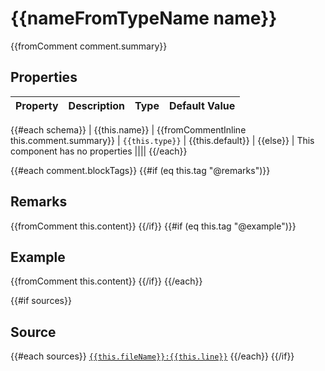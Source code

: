 # {{nameFromTypeName name}}
{{fromComment comment.summary}}

## Properties
| Property | Description | Type | Default Value |
|----------|-------------|------|---------------|
{{#each schema}}
| {{this.name}} | {{fromCommentInline this.comment.summary}} | `{{this.type}}` | {{this.default}} |
{{else}}
| This component has no properties ||||
{{/each}}

{{#each comment.blockTags}}
{{#if (eq this.tag "@remarks")}}
## Remarks
{{fromComment this.content}}
{{/if}}
{{#if (eq this.tag "@example")}}
## Example
{{fromComment this.content}}
{{/if}}
{{/each}}

{{#if sources}}
## Source
{{#each sources}}
[`{{this.fileName}}:{{this.line}}`]({{this.url}})
{{/each}}
{{/if}}